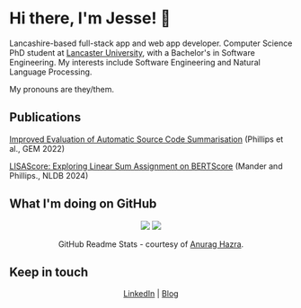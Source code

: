 # Hi there, I'm Jesse! 👋

Lancashire-based full-stack app and web app developer.  Computer Science PhD student at [Lancaster University](https://github.com/lancaster-university "Lancaster University on GitHub"), with a Bachelor's in Software Engineering.  My interests include Software Engineering and Natural Language Processing.

My pronouns are they/them.

## Publications

[Improved Evaluation of Automatic Source Code Summarisation](https://aclanthology.org/2022.gem-1.28) (Phillips et al., GEM 2022)

[LISAScore: Exploring Linear Sum Assignment on BERTScore](https://link.springer.com/chapter/10.1007/978-3-031-70242-6_24) (Mander and Phillips., NLDB 2024)

## What I'm doing on GitHub

<div align="center">
  <img src="https://github-readme-stats.vercel.app/api?username=JamesPhillipsUK&count_private=true&show_icons=true&theme=vision-friendly-dark&include_all_commits=true&line_height=24" />
  <img src="https://github-readme-stats.vercel.app/api/top-langs/?username=JamesPhillipsUK&layout=compact&langs_count=8&theme=vision-friendly-dark" />
  <p align="center">GitHub Readme Stats - courtesy of <a href="https://github.com/anuraghazra/github-readme-stats" title="anuraghazra/github-readme-stats on GitHub">Anurag Hazra</a>.</p>
</div>

## Keep in touch

<p align="center"><a href="https://www.linkedin.com/in/james-phillips-uk/" title="Find me on LinkedIn">LinkedIn</a> | <a href="https://blog.jessephillips.uk/" title="Visit my blog">Blog</a></p>

<!--
**JamesPhillipsUK/JamesPhillipsUK** is a ✨ _special_ ✨ repository because its `README.md` (this file) appears on your GitHub profile.

Here are some ideas to get you started:

- 🔭 I’m currently working on ...
- 🌱 I’m currently learning ...
- 👯 I’m looking to collaborate on ...
- 🤔 I’m looking for help with ...
- 💬 Ask me about ...
- 📫 How to reach me: ...
- 😄 Pronouns: ...
- ⚡ Fun fact: ...
-->
